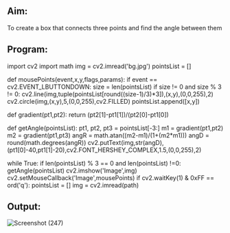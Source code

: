 ## Aim:
To create a box that connects three points and find the angle between them

## Program:
import cv2
import math
img = cv2.imread('bg.jpg')
pointsList = []
 
def mousePoints(event,x,y,flags,params):
    if event == cv2.EVENT_LBUTTONDOWN:
        size = len(pointsList)
        if size != 0 and size % 3 != 0:
            cv2.line(img,tuple(pointsList[round((size-1)/3)*3]),(x,y),(0,0,255),2)
        cv2.circle(img,(x,y),5,(0,0,255),cv2.FILLED)
        pointsList.append([x,y])
 
 
def gradient(pt1,pt2):
    return (pt2[1]-pt1[1])/(pt2[0]-pt1[0])
 
def getAngle(pointsList):
    pt1, pt2, pt3 = pointsList[-3:]
    m1 = gradient(pt1,pt2)
    m2 = gradient(pt1,pt3)
    angR = math.atan((m2-m1)/(1+(m2*m1)))
    angD = round(math.degrees(angR))
    cv2.putText(img,str(angD),(pt1[0]-40,pt1[1]-20),cv2.FONT_HERSHEY_COMPLEX,1.5,(0,0,255),2)
 
while True:
if len(pointsList) % 3 == 0 and len(pointsList) !=0:
getAngle(pointsList)
cv2.imshow('Image',img)
cv2.setMouseCallback('Image',mousePoints)
if cv2.waitKey(1) & 0xFF == ord('q'):
pointsList = []
img = cv2.imread(path)
## Output:
![Screenshot (247)](https://user-images.githubusercontent.com/75234946/176812286-c14296b3-3693-4bb8-92fb-55494582ce6d.png)

